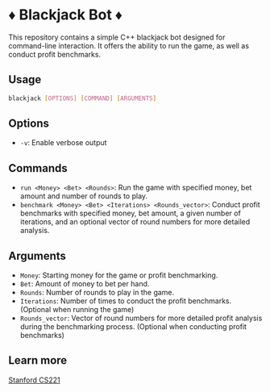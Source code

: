  # ♦️ Blackjack Bot ♦️

This repository contains a simple C++ blackjack bot designed for command-line interaction. It offers the ability to run the game, as well as conduct profit benchmarks.

## Usage
```bash
blackjack [OPTIONS] [COMMAND] [ARGUMENTS]
```
## Options
- `-v`: Enable verbose output

## Commands
- `run <Money> <Bet> <Rounds>`: Run the game with specified money, bet amount and number of rounds to play.
- `benchmark <Money> <Bet> <Iterations> <Rounds_vector>`: Conduct profit benchmarks with specified money, bet amount, a given number of iterations, and an optional vector of round numbers for more detailed analysis.

## Arguments
- `Money`: Starting money for the game or profit benchmarking.
- `Bet`: Amount of money to bet per hand.
- `Rounds`: Number of rounds to play in the game.
- `Iterations`: Number of times to conduct the profit benchmarks. (Optional when running the game)
- `Rounds_vector`: Vector of round numbers for more detailed profit analysis during the benchmarking process. (Optional when conducting profit benchmarks)

## Learn more
[Stanford CS221](https://stanford-cs221.github.io/spring2020-extra/lectures/games1.pdf)
